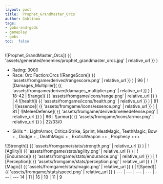 ```yaml
---
layout: post
title:  Prophet_GrandMaster_Orcs
author: Goblinou
tags:
- gobs-and-gods
- gameplay
- gobs
toc:  false
---
```


![Prophet_GrandMaster_Orcs]( {{ 'assets/generated/enemies/prophet_grandmaster_orcs.jpg' | relative_url }} )
- Rating: 3000
- Race: Orc  Faction:Orcs
![RangeScore]( {{ 'assets/fromgame/derived/rangescore.png' | relative_url }} ) | 96 | ![Damages_Multiplier]( {{ 'assets/fromgame/derived/damages_multiplier.png' | relative_url }} ) | 18-42 | ![range]( {{ 'assets/fromgame/icons/range.png' | relative_url }} ) | 4
![health]( {{ 'assets/fromgame/icons/health.png' | relative_url }} ) | 81 | ![essence]( {{ 'assets/fromgame/icons/essence.png' | relative_url }} ) | 81 | ![MeleeDefense]( {{ 'assets/fromgame/derived/meleedefense.png' | relative_url }} ) | 66 | ![armor]( {{ 'assets/fromgame/icons/armor.png' | relative_url }} ) | 22/33/0
* Skills * : LightArmor, CriticalStrike, Sprint, MeatMagic, TeethMagic, Bow + , Dodge + , DeathMagic + , ExoticWeapon ++ , Prophecy +++ 

![Strength]( {{ 'assets/fromgame/stats/strength.png' | relative_url }} ) | ![Agility]( {{ 'assets/fromgame/stats/agility.png' | relative_url }} ) | ![Endurance]( {{ 'assets/fromgame/stats/endurance.png' | relative_url }} ) | ![Perception]( {{ 'assets/fromgame/stats/perception.png' | relative_url }} ) | ![Magic]( {{ 'assets/fromgame/stats/magic.png' | relative_url }} ) | ![Speed]( {{ 'assets/fromgame/stats/speed.png' | relative_url }} )
--- | --- | --- | --- | --- | ---
14 | 11 | 16 | 10 | 11 | 9
